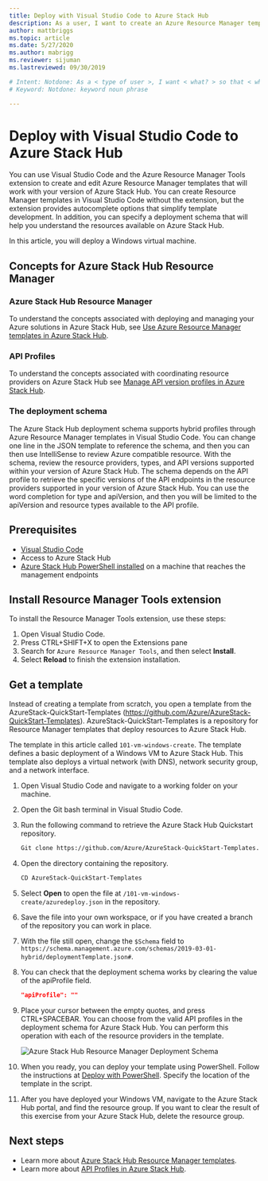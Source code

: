 ```yaml
---
title: Deploy with Visual Studio Code to Azure Stack Hub 
description: As a user, I want to create an Azure Resource Manager template in Visual Studio Code and use the deployment schema to prepare a template that is compatible with my version of Azure Stack Hub.
author: mattbriggs
ms.topic: article
ms.date: 5/27/2020
ms.author: mabrigg
ms.reviewer: sijuman
ms.lastreviewed: 09/30/2019

# Intent: Notdone: As a < type of user >, I want < what? > so that < why? >
# Keyword: Notdone: keyword noun phrase

---
```



# Deploy with Visual Studio Code to Azure Stack Hub

You can use Visual Studio Code and the Azure Resource Manager Tools extension to create and edit Azure Resource Manager templates that will work with your version of Azure Stack Hub. You can create Resource Manager templates in Visual Studio Code without the extension, but the extension provides autocomplete options that simplify template development. In addition, you can specify a deployment schema that will help you understand the resources available on Azure Stack Hub.

In this article, you will deploy a Windows virtual machine.

## Concepts for Azure Stack Hub Resource Manager

### Azure Stack Hub Resource Manager

To understand the concepts associated with deploying and managing your Azure solutions in Azure Stack Hub, see [Use Azure Resource Manager templates in Azure Stack Hub](azure-stack-arm-templates.md).

### API Profiles
To understand the concepts associated with coordinating resource providers on Azure Stack Hub see [Manage API version profiles in Azure Stack Hub](azure-stack-version-profiles.md).

### The deployment schema

The Azure Stack Hub deployment schema supports hybrid profiles through Azure Resource Manager templates in Visual Studio Code. You can change one line in the JSON template to reference the schema, and then you can then use IntelliSense to review Azure compatible resource. With the schema, review the resource providers, types, and API versions supported within your version of Azure Stack Hub. The schema depends on the API profile to retrieve the specific versions of the API endpoints in the resource providers supported in your version of Azure Stack Hub. You can use the word completion for type and apiVersion, and then you will be limited to the apiVersion and resource types available to the API profile.

## Prerequisites

- [Visual Studio Code](https://code.visualstudio.com/)
- Access to Azure Stack Hub
- [Azure Stack Hub PowerShell installed](https://docs.microsoft.com/azure-stack/operator/azure-stack-powershell-install?toc=https%3A%2F%2Fdocs.microsoft.com%2Fen-us%2Fazure-stack%2Fuser%2FTOC.json&bc=https%3A%2F%2Fdocs.microsoft.com%2Fen-us%2Fazure-stack%2Fbreadcrumb%2Ftoc.json) on a machine that reaches the management endpoints

## Install Resource Manager Tools extension

To install the Resource Manager Tools extension, use these steps:

1. Open Visual Studio Code.
2. Press CTRL+SHIFT+X to open the Extensions pane
3. Search for `Azure Resource Manager Tools`, and then select **Install**.
4. Select **Reload** to finish the extension installation.

## Get a template

Instead of creating a template from scratch, you open a template from the AzureStack-QuickStart-Templates (https://github.com/Azure/AzureStack-QuickStart-Templates). AzureStack-QuickStart-Templates is a repository for Resource Manager templates that deploy resources to Azure Stack Hub. 

The template in this article called `101-vm-windows-create`. The template defines a basic deployment of a Windows VM to Azure Stack Hub.  This template also deploys a virtual network (with DNS), network security group, and a network interface.

1. Open Visual Studio Code and navigate to a working folder on your machine.
2. Open the Git bash terminal in Visual Studio Code.
3. Run the following command to retrieve the Azure Stack Hub Quickstart repository.
    ```bash  
    Git clone https://github.com/Azure/AzureStack-QuickStart-Templates.git
    ```
4. Open the directory containing the repository.
    ```bash  
    CD AzureStack-QuickStart-Templates
    ```
5. Select **Open** to open the file at `/101-vm-windows-create/azuredeploy.json` in the repository.
6. Save the file into your own workspace, or if you have created a branch of the repository you can work in place.
7. With the file still open, change the `$Schema` field to `https://schema.management.azure.com/schemas/2019-03-01-hybrid/deploymentTemplate.json#`.
8. You can check that the deployment schema works by clearing the value of the apiProfile field.
    ```JSON  
    "apiProfile": ""
    ```
9. Place your cursor between the empty quotes, and press CTRL+SPACEBAR. You can choose from the valid API profiles in the deployment schema for Azure Stack Hub. You can perform this operation with each of the resource providers in the template.

    ![Azure Stack Hub Resource Manager Deployment Schema](./media/azure-stack-resource-manager-deploy-template-vscode/azure-stack-resource-manager-vscode-schema.png)

10. When you ready, you can deploy your template using PowerShell. Follow the instructions at [Deploy with PowerShell](azure-stack-deploy-template-powershell.md). Specify the location of the template in the script.
11. After you have deployed your Windows VM, navigate to the Azure Stack Hub portal, and find the resource group. If you want to clear the result of this exercise from your Azure Stack Hub, delete the resource group.

## Next steps

- Learn more about [Azure Stack Hub Resource Manager templates](azure-stack-arm-templates.md).  
- Learn more about [API Profiles in Azure Stack Hub](azure-stack-version-profiles.md).